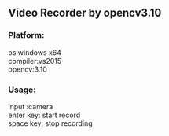## Video Recorder by opencv3.10

### Platform:
os:windows x64<br>
compiler:vs2015<br>
opencv:3.10<br>

### Usage:
input :camera<br>
enter key: start record<br>
space key: stop  recording<br>
